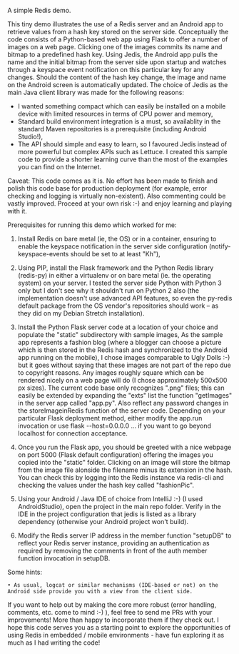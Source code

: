 A simple Redis demo.

This tiny demo illustrates the use of a Redis server and an Android app to retrieve values from a hash key stored on the server side. Conceptually the code consists of a Python-based web app using Flask to offer a number of images on a web page. Clicking one of the images commits its name and bitmap to a predefined hash key. Using Jedis, the Android app pulls the name and the initial bitmap from the server side upon startup and watches through a keyspace event notification on this particular key for any changes. Should the content of the hash key change, the image and name on the Android screen is automatically updated.
The choice of Jedis as the main Java client library was made for the following reasons:
- I wanted something compact which can easily be installed on a mobile device with limited resources in terms of CPU power and memory,
- Standard build environment integration is a must, so availablity in the standard Maven repositories is a prerequisite (including Android Studio!),
- The API should simple and easy to learn, so I favoured Jedis instead of more powerful but complex APIs such as Lettuce.
I created this sample code to provide a shorter learning curve than the most of the examples you can find on the Internet.

Caveat: This code comes as it is. No effort has been made to finish and polish this code base for production deployment (for example, error checking and logging is virtually non-existent). Also commenting could be vastly improved. Proceed at your own risk :-) and enjoy learning and playing with it.

Prerequisites for running this demo which worked for me:

1. Install Redis on bare metal (ie, the OS) or in a container, ensuring to enable the keyspace notification in the server side configuration (notify-keyspace-events should be set to at least "Kh"),

2. Using PIP, install the Flask framework and the Python Redis  library (redis-py) in either a virtualenv or on bare metal (ie. the operating system) on your server. I tested the server side Python with Python 3 only but I don't see why it shouldn't run on Python 2 also (the implementation doesn't use advanced API features, so even the py-redis default package from the  OS vendor's repositories should work – as they did on my Debian Stretch installation). 

3. Install the Python Flask server code at a location of your choice and populate the "static" subdirectory with sample images, As the sample app represents a fashion blog (where a blogger can choose a picture which is then stored in the Redis hash and synchronized to the Android app running on the mobile), I chose images comparable to Ugly Dolls :-) but it goes without saying that these images are not part of the repo due to copyright reasons. Any images roughly square which can be rendered nicely on a web page will do (I chose approximately 500x500 px sizes). The current code base only recognizes ".png" files; this can easily be extended by expanding the "exts" list the function "getImages" in the server app called "app.py". Also reflect any password changes in the storeImageinRedis function of the server code. Depending on your particular Flask deployment method, either modify the app.run invocation or use flask --host=0.0.0.0 ... if you want to go beyond localhost for connection acceptance. 

4. Once you run the Flask app, you should be greeted with a nice webpage on port 5000 (Flask default configuration) offering the images you copied into the "static" folder. Clicking on an image will store the bitmap from the image file alonside the filename minus its extension in the hash. You can check this by logging into the Redis instance via redis-cli and checking the values under the hash key called "fashionPic". 

5. Using your Android / Java IDE of choice from IntelliJ :-) (I used AndroidStudio), open the project in the main repo folder. Verify in the IDE in the project configuration that jedis is listed as a library dependency (otherwise your Android project won't build). 

6. Modify the Redis server IP address in the member function "setupDB" to reflect your Redis server instance, providing an authentication as required by removing the comments in front of the auth member function invocation in setupDB. 
    
Some hints:

    • As usual, logcat or similar mechanisms (IDE-based or not) on the Android side provide you with a view from the client side. 
    
If you want to help out by making the core more robust (error handling, comments, etc. come to mind :-) ), feel free to send me PRs with your improvements! More than happy to incorporate them if they check out.
I hope this code serves you as a starting point to explore the opportunities of using Redis in embedded / mobile environments - have fun exploring it as much as I had writing the code!
